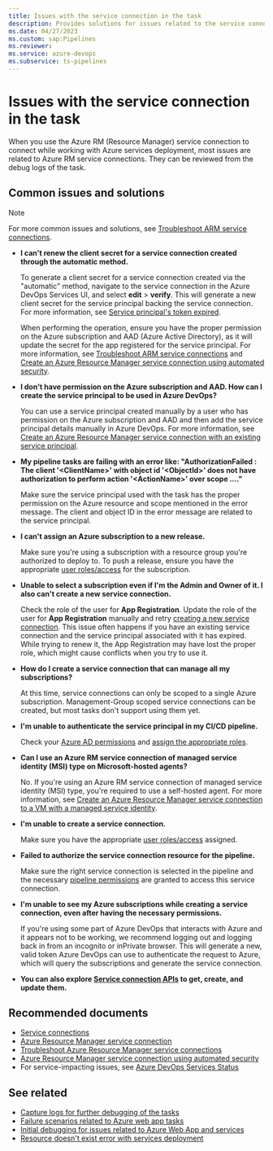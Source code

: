 ```yaml
---
title: Issues with the service connection in the task
description: Provides solutions for issues related to the service connection in the task.
ms.date: 04/27/2023
ms.custom: sap:Pipelines
ms.reviewer: 
ms.service: azure-devops
ms.subservice: ts-pipelines
---
```

# Issues with the service connection in the task

When you use the Azure RM (Resource Manager) service connection to connect while working with Azure services deployment, most issues are related to Azure RM service connections. They can be reviewed from the debug logs of the task.

## Common issues and solutions

> [!NOTE]
> For more common issues and solutions, see [Troubleshoot ARM service connections](/azure/devops/pipelines/release/azure-rm-endpoint).

- **I can't renew the client secret for a service connection created through the automatic method.**

  To generate a client secret for a service connection created via the "automatic" method, navigate to the service connection in the Azure DevOps Services UI, and select **edit** > **verify**. This will generate a new client secret for the service principal backing the service connection. For more information, see [Service principal's token expired](/azure/devops/pipelines/release/azure-rm-endpoint#service-principals-token-expired).

  When performing the operation, ensure you have the proper permission on the Azure subscription and AAD (Azure Active Directory), as it will update the secret for the app registered for the service principal. For more information, see [Troubleshoot ARM service connections](/azure/devops/pipelines/release/azure-rm-endpoint#what-happens-when-you-create-a-resource-manager-service-connection) and [Create an Azure Resource Manager service connection using automated security](/azure/devops/pipelines/library/connect-to-azure#create-an-azure-resource-manager-service-connection-using-automated-security).

- **I don't have permission on the Azure subscription and AAD. How can I create the service principal to be used in Azure DevOps?**

  You can use a service principal created manually by a user who has permission on the Azure subscription and AAD and then add the service principal details manually in Azure DevOps. For more information, see [Create an Azure Resource Manager service connection with an existing service principal](/azure/devops/pipelines/library/connect-to-azure#create-an-azure-resource-manager-service-connection-with-an-existing-service-principal).

- **My pipeline tasks are failing with an error like: "AuthorizationFailed : The client '\<ClientName\>' with object id '\<ObjectId\>' does not have authorization to perform action '\<ActionName\>' over scope …."**

  Make sure the service principal used with the task has the proper permission on the Azure resource and scope mentioned in the error message. The client and object ID in the error message are related to the service principal.

- **I can't assign an Azure subscription to a new release.**

  Make sure you're using a subscription with a resource group you're authorized to deploy to. To push a release, ensure you have the appropriate [user roles/access](/azure/role-based-access-control/rbac-and-directory-admin-roles) for the subscription.  

- **Unable to select a subscription even if I'm the Admin and Owner of it. I also can't create a new service connection.**

  Check the role of the user for **App Registration**. Update the role of the user for **App Registration** manually and retry [creating a new service connection](/azure/devops/pipelines/library/service-endpoints). This issue often happens if you have an existing service connection and the service principal associated with it has expired. While trying to renew it, the App Registration may have lost the proper role, which might cause conflicts when you try to use it.  

- **How do I create a service connection that can manage all my subscriptions?**

  At this time, service connections can only be scoped to a single Azure subscription. Management-Group scoped service connections can be created, but most tasks don't support using them yet.

- **I'm unable to authenticate the service principal in my CI/CD pipeline.**

  Check your [Azure AD permissions](/azure/active-directory/develop/howto-create-service-principal-portal#check-azure-ad-permissions) and [assign the appropriate roles](/azure/active-directory/fundamentals/active-directory-users-assign-role-azure-portal).  

- **Can I use an Azure RM service connection of managed service identity (MSI) type on Microsoft-hosted agents?**

  No. If you're using an Azure RM service connection of managed service identity (MSI) type, you're required to use a self-hosted agent. For more information, see [Create an Azure Resource Manager service connection to a VM with a managed service identity](/azure/devops/pipelines/library/connect-to-azure#create-an-azure-resource-manager-service-connection-to-a-vm-with-a-managed-service-identity).  

- **I'm unable to create a service connection.**

  Make sure you have the appropriate [user roles/access](/azure/role-based-access-control/rbac-and-directory-admin-roles) assigned.  

- **Failed to authorize the service connection resource for the pipeline.**

  Make sure the right service connection is selected in the pipeline and the necessary [pipeline permissions](/azure/devops/pipelines/library/service-endpoints#pipeline-permissions) are granted to access this service connection.  

- **I'm unable to see my Azure subscriptions while creating a service connection, even after having the necessary permissions.**

  If you're using some part of Azure DevOps that interacts with Azure and it appears not to be working, we recommend logging out and logging back in from an incognito or inPrivate browser. This will generate a new, valid token Azure DevOps can use to authenticate the request to Azure, which will query the subscriptions and generate the service connection.
  
- **You can also explore [Service connection APIs](/rest/api/azure/devops/serviceendpoint/endpoints) to get, create, and update them.**

## Recommended documents

- [Service connections](/azure/devops/pipelines/library/service-endpoints#use-a-service-connection)
- [Azure Resource Manager service connection](/azure/devops/pipelines/library/connect-to-azure)
- [Troubleshoot Azure Resource Manager service connections](/azure/devops/pipelines/release/azure-rm-endpoint)
- [Azure Resource Manager service connection using automated security](/azure/devops/pipelines/library/connect-to-azure)
- For service-impacting issues, see [Azure DevOps Services Status](https://status.dev.azure.com/)

## See related

- [Capture logs for further debugging of the tasks](logs-capture-further-debugging-tasks.md)
- [Failure scenarios related to Azure web app tasks](failure-scenarios-related-azure-web-app-tasks.md)
- [Initial debugging for issues related to Azure Web App and services](initial-debugging-azure-web-app-services.md)
- [Resource doesn't exist error with services deployment](resource-not-exist-error-services-deployment.md)
